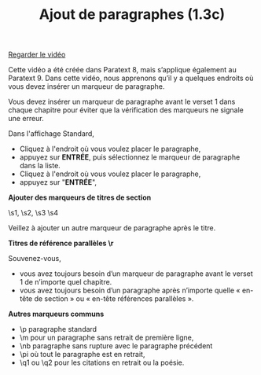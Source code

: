 ﻿---
title: Ajout de paragraphes (1.3c)
---
[Regarder le vidéo](https://vimeo.com/435671103)

Cette vidéo a été créée dans Paratext 8, mais s’applique également au Paratext 9. Dans cette vidéo, nous apprenons qu’il y a quelques endroits où vous devez insérer un marqueur de paragraphe.

Vous devez insérer un marqueur de paragraphe avant le verset 1 dans chaque chapitre pour éviter que la vérification des marqueurs ne signale une erreur.

Dans l'affichage Standard,

-   Cliquez à l'endroit où vous voulez placer le paragraphe,
-   appuyez sur **ENTRÉE**, puis sélectionnez le marqueur de paragraphe dans la liste.
-   Cliquez à l'endroit où vous voulez placer le paragraphe,
-   appuyez sur "**ENTRÉE**",

**Ajouter des marqueurs de titres de section**

\\s1, \\s2, \\s3 \\s4

Veillez à ajouter un autre marqueur de paragraphe après le titre.

**Titres de référence parallèles \\r**

Souvenez-vous,

-   vous avez toujours besoin d’un marqueur de paragraphe avant le verset 1 de n’importe quel chapitre.
-   vous avez toujours besoin d’un paragraphe après n’importe quelle « en-tête de section » ou « en-tête références parallèles ».

**Autres marqueurs communs**

-   \\p paragraphe standard
-   \\m pour un paragraphe sans retrait de première ligne,
-   \\nb paragraphe sans rupture avec le paragraphe précédent
-   \\pi où tout le paragraphe est en retrait,
-   \\q1 ou \\q2 pour les citations en retrait ou la poésie.

